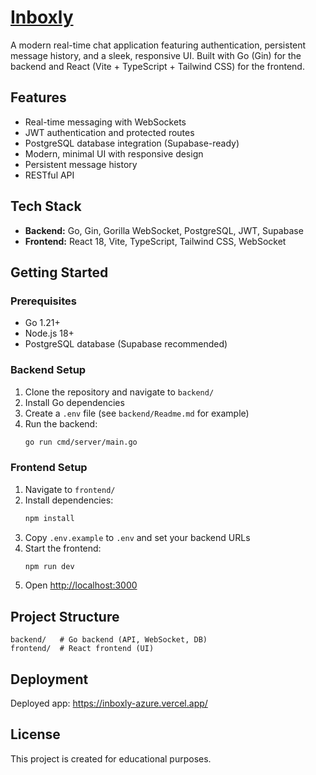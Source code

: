 # [Inboxly](https://inboxly-azure.vercel.app/)

A modern real-time chat application featuring authentication, persistent message history, and a sleek, responsive UI. Built with Go (Gin) for the backend and React (Vite + TypeScript + Tailwind CSS) for the frontend.

## Features

- Real-time messaging with WebSockets
- JWT authentication and protected routes
- PostgreSQL database integration (Supabase-ready)
- Modern, minimal UI with responsive design
- Persistent message history
- RESTful API

## Tech Stack

- **Backend:** Go, Gin, Gorilla WebSocket, PostgreSQL, JWT, Supabase
- **Frontend:** React 18, Vite, TypeScript, Tailwind CSS, WebSocket

## Getting Started

### Prerequisites
- Go 1.21+
- Node.js 18+
- PostgreSQL database (Supabase recommended)

### Backend Setup
1. Clone the repository and navigate to `backend/`
2. Install Go dependencies
3. Create a `.env` file (see `backend/Readme.md` for example)
4. Run the backend:
   ```bash
   go run cmd/server/main.go
   ```

### Frontend Setup
1. Navigate to `frontend/`
2. Install dependencies:
   ```bash
   npm install
   ```
3. Copy `.env.example` to `.env` and set your backend URLs
4. Start the frontend:
   ```bash
   npm run dev
   ```
5. Open [http://localhost:3000](http://localhost:3000)

## Project Structure

```
backend/   # Go backend (API, WebSocket, DB)
frontend/  # React frontend (UI)
```

## Deployment

Deployed app: https://inboxly-azure.vercel.app/

## License

This project is created for educational purposes. 
